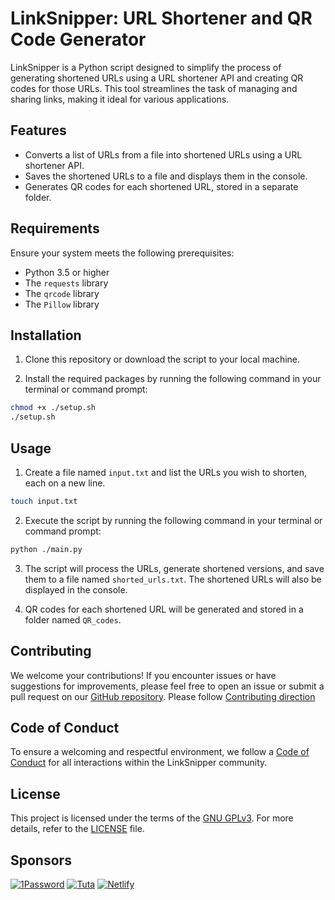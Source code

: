 # LinkSnipper: URL Shortener and QR Code Generator

LinkSnipper is a Python script designed to simplify the process of generating shortened URLs using a URL shortener API and creating QR codes for those URLs. This tool streamlines the task of managing and sharing links, making it ideal for various applications.

## Features

-   Converts a list of URLs from a file into shortened URLs using a URL shortener API.
-   Saves the shortened URLs to a file and displays them in the console.
-   Generates QR codes for each shortened URL, stored in a separate folder.

## Requirements

Ensure your system meets the following prerequisites:

-   Python 3.5 or higher
-   The `requests` library
-   The `qrcode` library
-   The `Pillow` library

## Installation

1. Clone this repository or download the script to your local machine.

2. Install the required packages by running the following command in your terminal or command prompt:

```sh
chmod +x ./setup.sh
./setup.sh
```

## Usage

1. Create a file named `input.txt` and list the URLs you wish to shorten, each on a new line.

```sh
touch input.txt
```

2. Execute the script by running the following command in your terminal or command prompt:

```sh
python ./main.py
```

3. The script will process the URLs, generate shortened versions, and save them to a file named `shorted_urls.txt`. The shortened URLs will also be displayed in the console.

4. QR codes for each shortened URL will be generated and stored in a folder named `QR_codes`.

## Contributing

We welcome your contributions! If you encounter issues or have suggestions for improvements, please feel free to open an issue or submit a pull request on our [GitHub repository](https://github.com/anhkhoakz/linksnipper). Please follow [Contributing direction](./CONTRIBUTING.md)

## Code of Conduct

To ensure a welcoming and respectful environment, we follow a [Code of Conduct](./CODE_OF_CONDUCT.md) for all interactions within the LinkSnipper community.

## License

This project is licensed under the terms of the [GNU GPLv3](<[./LICENSE](https://choosealicense.com/licenses/gpl-3.0/)>). For more details, refer to the [LICENSE](./LICENSE.md) file.

## Sponsors



[![1Password](https://img.shields.io/badge/1password-white?style=for-the-badge&logo=1password&logoColor=black)](https://1password.com/)
[![Tuta](https://img.shields.io/badge/tuta-white?style=for-the-badge&logo=tuta&logoColor=black)]()
[![Netlify](https://img.shields.io/badge/netlify-white?style=for-the-badge&logo=netlify&logoColor=black)](https://www.netlify.com/)
